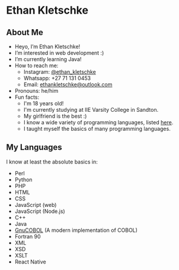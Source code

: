 # Ethan Kletschke

## About Me
- Heyo, I’m Ethan Kletschke!
- I’m interested in web development :)
- I’m currently learning Java!
- How to reach me:
  - Instagram: [@ethan_kletschke](https://www.instagram.com/ethan_kletschke)
  - Whatsapp: +27 71 131 0453
  - Email: <a href="mailto:ethankletschke@outlook.com">ethankletschke@outlook.com</a>
- Pronouns: he/him
- Fun facts:
  - I'm 18 years old!
  - I'm currently studying at IIE Varsity College in Sandton.
  - My girlfriend is the best :)
  - I know a wide variety of programming languages, listed [here](#my-languages).
  - I taught myself the basics of many programming languages.

## My Languages

I know at least the absolute basics in:
- Perl
- Python
- PHP
- HTML
- CSS
- JavaScript (web)
- JavaScript (Node.js)
- C++ 
- Java
- [GnuCOBOL](https://gnucobol.sourceforge.io/) (A modern implementation of COBOL)
- Fortran 90
- XML
- XSD
- XSLT
- React Native
